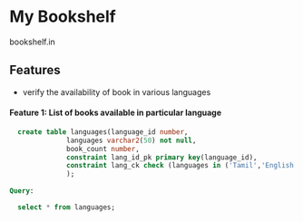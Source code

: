 # My Bookshelf
  bookshelf.in
 
## Features
   * verify the availability of book in various languages

#### Feature 1: List of books available in particular language
  ```sql
    create table languages(language_id number,
                languages varchar2(50) not null,
                book_count number,
                constraint lang_id_pk primary key(language_id),
                constraint lang_ck check (languages in ('Tamil','English','Hindi'))
                );
                           
  Query:
  
    select * from languages;
```
